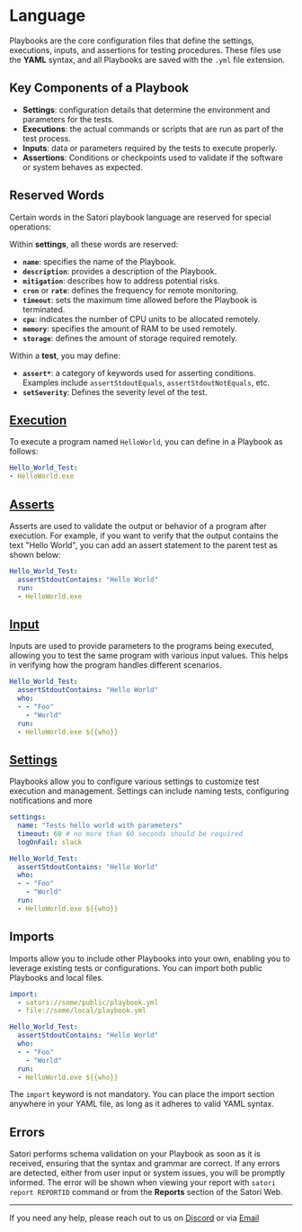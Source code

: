 # Language

Playbooks are the core configuration files that define the settings, executions, inputs, and assertions for testing procedures. These files use the **YAML** syntax, and all Playbooks are saved with the `.yml` file extension.


## Key Components of a Playbook

- **Settings**: configuration details that determine the environment and parameters for the tests.
- **Executions**: the actual commands or scripts that are run as part of the test process.
- **Inputs**: data or parameters required by the tests to execute properly.
- **Assertions**: Conditions or checkpoints used to validate if the software or system behaves as expected.

## Reserved Words

Certain words in the Satori playbook language are reserved for special operations:

Within **settings**, all these words are reserved:
- **`name`**: specifies the name of the Playbook.
- **`description`**: provides a description of the Playbook.
- **`mitigation`**: describes how to address potential risks.
- **`cron`** or **`rate`**: defines the frequency for remote monitoring.
- **`timeout`**: sets the maximum time allowed before the Playbook is terminated.
- **`cpu`**: indicates the number of CPU units to be allocated remotely.
- **`memory`**: specifies the amount of RAM to be used remotely.
- **`storage`**: defines the amount of storage required remotely.

Within a **test**, you may define:
- **`assert*`**: a category of keywords used for asserting conditions. Examples include `assertStdoutEquals`, `assertStdoutNotEquals`, etc.
- **`setSeverity`**: Defines the severity level of the test.

## [Execution](execution.md)

To execute a program named `HelloWorld`, you can define in a Playbook as follows:

```yml
Hello_World_Test:
- HelloWorld.exe
```

## [Asserts](asserts.md)

Asserts are used to validate the output or behavior of a program after execution. For example, if you want to verify that the output contains the text "Hello World", you can add an assert statement to the parent test as shown below:

```yml
Hello_World_Test:
  assertStdoutContains: "Hello World"
  run:
  - HelloWorld.exe
```

## [Input](inputs.md)

Inputs are used to provide parameters to the programs being executed, allowing you to test the same program with various input values. This helps in verifying how the program handles different scenarios.

```yml
Hello_World_Test:
  assertStdoutContains: "Hello World"
  who:
  - - "Foo"
    - "World"
  run:
  - HelloWorld.exe ${{who}}
```

## [Settings](settings.md)

Playbooks allow you to configure various settings to customize test execution and management. Settings can include naming tests, configuring notifications and more

```yml
settings:
  name: "Tests hello world with parameters"
  timeout: 60 # no more than 60 seconds should be required
  logOnFail: slack

Hello_World_Test:
  assertStdoutContains: "Hello World"
  who:
  - - "Foo"
    - "World"
  run:
  - HelloWorld.exe ${{who}}
```

## Imports

Imports allow you to include other Playbooks into your own, enabling you to leverage existing tests or configurations. You can import both public Playbooks and local files. 

```yml
import:
  - satori://some/public/playbook.yml
  - file://some/local/playbook.yml

Hello_World_Test:
  assertStdoutContains: "Hello World"
  who:
  - - "Foo"
    - "World"
  run:
  - HelloWorld.exe ${{who}}
```

The `import` keyword is not mandatory. You can place the import section anywhere in your YAML file, as long as it adheres to valid YAML syntax.

## Errors

Satori performs schema validation on your Playbook as soon as it is received, ensuring that the syntax and grammar are correct. If any errors are detected, either from user input or system issues, you will be promptly informed.
The error will be shown when viewing your report with `satori report REPORTID` command or from the **Reports** section of the Satori Web.

---
If you need any help, please reach out to us on [Discord](https://discord.gg/NJHQ4MwYtt) or via [Email](mailto:support@satori-ci.com)
